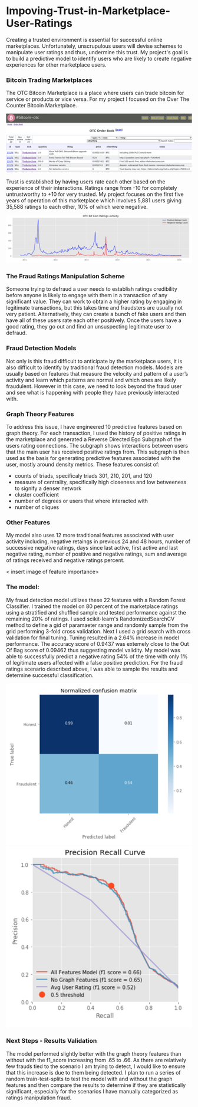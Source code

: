 # Impoving-Trust-in-Marketplace-User-Ratings
Creating a trusted environment is essential for successful online marketplaces. Unfortunately, unscrupulous users will devise schemes to manipulate user ratings and thus, undermine this trust. My project's goal is to build a predictive model to identify users who are likely to create negative experiences for other marketplace users. 

### Bitcoin Trading Marketplaces
The OTC Bitcoin Marketplace is a place where users can trade bitcoin for service or products or vice versa. For my project I focused on the Over The Counter Bitcoin Marketplace. 

![](/images/OTC_screenshot.png)

 Trust is established by having users rate each other based on the experience of their interactions. Ratings range from -10 for completely untrustworthy to +10 for very trusted. My project focuses on the first five years of operation of this marketplace which involves 5,881 users giving 35,588 ratings to each other, 10% of which were negative. 

![](/images/bitcoin_marketplace_hist.png)

### The Fraud Ratings Manipulation Scheme
Someone trying to defraud a user needs to establish ratings credibility before anyone is likely to engage with them in a transaction of any significant value. They can work to obtain a higher rating by engaging in legitimate transactions, but this takes time and fraudsters are usually not very patient.  Alternatively, they can create a bunch of fake users and then have all of these users rate each other positively. Once the users have a good rating, they go out and find an unsuspecting legitimate user to defraud.

<insert images of fraud scenario>

### Fraud Detection Models
Not only is this fraud difficult to anticipate by the marketplace users, it is also difficult to identify by traditional fraud detection models. Models are usually based on features that measure the velocity and pattern of a user’s activity and learn which patterns are normal and which ones are likely fraudulent. However in this case, we need to look beyond the fraud user and see what is happening with people they have previously interacted with.

### Graph Theory Features
To address this issue, I have engineered 10 predictive features based on graph theory. For each transaction, I used the history of positive ratings in the marketplace and generated a Reverse Directed Ego Subgraph of the users rating connections. The subgraph shows interactions between users that the main user has received positive ratings from. This subgraph is then used as the basis for generating predictive features associated with the user, mostly around density metrics. These features consist of:
- counts of triads, specificaly triads 301, 210, 201, and 120
- measure of centrality, specifically high closeness and low betweeness to signify a denser network
- cluster coefficient
- number of degrees or users that where interacted with
- number of cliques

### Other Features
My model also uses 12 more traditional features associated with user activity including, negative retaings in previous 24 and 48 hours, number of successive negative ratings, days since last active, first active and last negative rating, number of positive and negative ratings, sum and average of ratings received and negative ratings percent.

< insert image of feature importance>

### The model:
My fraud detection model utilizes these 22 features with a Random Forest Classifier. I trained the model on 80 percent of the marketplace ratings using a stratified and shuffled sample and tested performance against the remaining 20% of ratings. I used scikit-learn's RandomizedSearchCV method to define a gid of paramaeter range and randomly sample from the grid performing 3-fold cross validation. Next I used a grid search with cross validation for final tuning. Tuning resulted in a 2.64% increase in model performance. The accuracy score of 0.9437 was extemely close to the Out Of Bag score of 0.09462 thus suggesting model validity. My model was able to successfully predict a negative rating 54% of the time with only 1% of legitimate users affected with a false positive prediction. For the fraud ratings scenario described above, I was able to sample the results and determine successful classification. 

![](/images/confusion_matrix.png)
![](/images/PR_curve.png)

### Next Steps - Results Validation
The model performed slightly better with the graph theory features than without with the f1_score increasing from .65 to .66. As there are relatively few frauds tied to the scenario I am trying to detect, I would like to ensure that this increase is due to them being detected. I plan to run a series of random train-test-splits to test the model with and without the graph features and then compare the results to determine if they are statistically significant, especially for the scenarios I have manually categorized as ratings manipulation fraud. 

